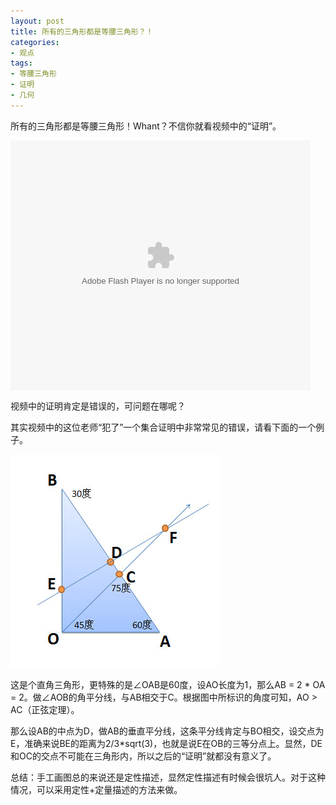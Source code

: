 ```yaml
---
layout: post
title: 所有的三角形都是等腰三角形？！
categories: 
- 观点
tags: 
- 等腰三角形
- 证明
- 几何
---
```


所有的三角形都是等腰三角形！Whant？不信你就看视频中的“证明”。

<embed src="http://player.youku.com/player.php/sid/XMTAzNzYxODg0/v.swf" quality="high" width="480" height="400" align="middle" allowScriptAccess="sameDomain" allowFullscreen="true" type="application/x-shockwave-flash"></embed>

视频中的证明肯定是错误的，可问题在哪呢？

其实视频中的这位老师“犯了”一个集合证明中非常常见的错误，请看下面的一个例子。

![non-isosceles triangle example](/images/non-isosceles-triangle-example.jpg "non-isosceles triangle example")

这是个直角三角形，更特殊的是∠OAB是60度，设AO长度为1，那么AB = 2 \* OA = 2。做∠AOB的角平分线，与AB相交于C。根据图中所标识的角度可知，AO > AC（正弦定理）。

那么设AB的中点为D，做AB的垂直平分线，这条平分线肯定与BO相交，设交点为E，准确来说BE的距离为2/3\*sqrt(3)，也就是说E在OB的三等分点上。显然，DE和OC的交点不可能在三角形内，所以之后的“证明”就都没有意义了。

总结：手工画图总的来说还是定性描述，显然定性描述有时候会很坑人。对于这种情况，可以采用定性+定量描述的方法来做。
